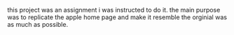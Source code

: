 this project was an assignment i was instructed to do it. the main purpose was to replicate the apple home page and make it resemble the orginial was as much as possible. 
